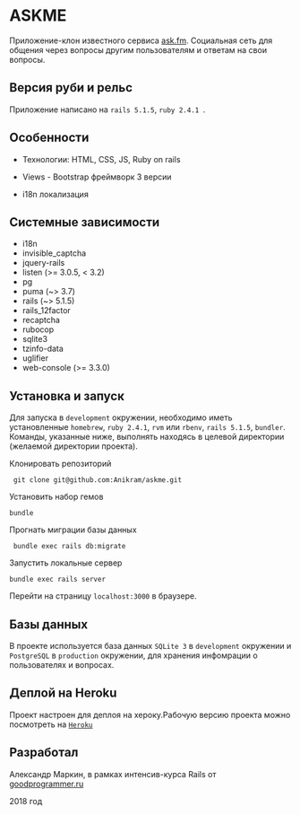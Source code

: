 # ASKME
Приложение-клон известного сервиса [ask.fm](https://ask.fm/). Социальная сеть для общения через вопросы другим пользователям и ответам на свои вопросы.

## Версия руби и рельс
Приложение написано на `rails 5.1.5`, `ruby 2.4.1 `.

## Особенности
* Технологии: HTML, CSS, JS, Ruby on rails

* Views - Bootstrap фреймворк 3 версии

* i18n локализация

## Системные зависимости
* i18n
* invisible_captcha
* jquery-rails
* listen (>= 3.0.5, < 3.2)
* pg
* puma (~> 3.7)
* rails (~> 5.1.5)
* rails_12factor
* recaptcha
* rubocop
* sqlite3
* tzinfo-data
* uglifier
* web-console (>= 3.3.0)
  
## Установка и запуск
Для запуска в `development` окружении, необходимо иметь установленные `homebrew`, `ruby 2.4.1`, `rvm` или `rbenv`, `rails 5.1.5`, `bundler`. Команды, указанные ниже, выполнять находясь в целевой директории (желаемой директории проекта).

Клонировать репозиторий

``` git clone git@github.com:Anikram/askme.git```

Установить набор гемов

``` bundle ```

Прогнать миграции базы данных
 
``` bundle exec rails db:migrate```

Запустить локальные сервер

``` bundle exec rails server ```

Перейти на страницу `localhost:3000` в браузере.


## Базы данных
В проекте используется база данных `SQLite 3` в `development` окружении и `PostgreSQL` в `production` окружении, для хранения инфомрации о пользователях и вопросах.  
 
## Деплой на Heroku
Проект настроен для деплоя на хероку.Рабочую версию проекта можно посмотреть на [`Heroku`](https://my-ask-clone.herokuapp.com/)

## Разработал
Александр Маркин, в рамках интенсив-курса Rails от [goodprogrammer.ru](http://goodprogrammer.ru/rails-winter-18/)

2018 год
